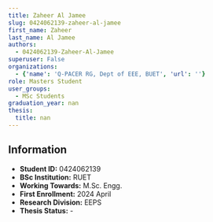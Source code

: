 ```yaml
---
title: Zaheer Al Jamee
slug: 0424062139-zaheer-al-jamee
first_name: Zaheer
last_name: Al Jamee
authors:
  - 0424062139-Zaheer-Al-Jamee
superuser: False
organizations:
  - {'name': 'Q‑PACER RG, Dept of EEE, BUET', 'url': ''}
role: Masters Student
user_groups:
  - MSc Students
graduation_year: nan
thesis:
  title: nan
---
```


## Information
* **Student ID:** 0424062139
* **BSc Institution:** RUET
* **Working Towards:** M.Sc. Engg.
* **First Enrollment:** 2024 April
* **Research Division:** EEPS
* **Thesis Status:** -
